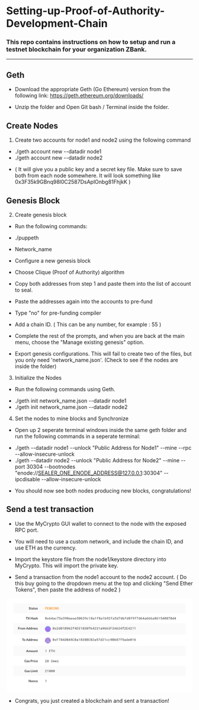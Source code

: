 # Setting-up-Proof-of-Authority-Development-Chain


### This repo contains instructions on how to setup and run a testnet blockchain for your organization ZBank.

____________________________________


## Geth

* Download the appropriate Geth (Go Ethereum) version from the following link: https://geth.ethereum.org/downloads/ 

* Unzip the folder and Open Git bash / Terminal inside the folder.


## Create Nodes

1. Create two accounts for node1 and node2 using the following command

- ./geth account new --datadir node1
- ./geth account new --datadir node2

* ( It will give you a public key and a secret key file. Make sure to save both from each node somewhere. It will look something like 0x3F35k9GBnq98l0C2587DsAplOnbg81FhjkK )


## Genesis Block

 2. Create genesis block

* Run the following commands:

- ./puppeth

- Network_name

- Configure a new genesis block

- Choose Clique (Proof of Authority) algorithm

- Copy both addresses from step 1 and paste them into the list of account to seal.

- Paste the addresses again into the accounts to pre-fund

- Type "no" for pre-funding compiler

- Add a chain ID. ( This can be any number, for example : 55 )

- Complete the rest of the prompts, and when you are back at the main menu, choose the "Manage existing genesis" option.

- Export genesis configurations. This will fail to create two of the files, but you only need 'network_name.json'. (Check to see if the nodes are inside the folder)


3. Initialize the Nodes

* Run the following commands using Geth.

- ./geth init network_name.json --datadir node1
- ./geth init network_name.json --datadir node2


4. Set the nodes to mine blocks and Synchronize

* Open up 2 seperate terminal windows inside the same geth folder and run the following commands in a seperate terminal:

- ./geth --datadir node1 --unlock "Public Address for Node1" --mine --rpc --allow-insecure-unlock
-  ./geth --datadir node2 --unlock "Public Address for Node2" --mine --port 30304 --bootnodes "enode://SEALER_ONE_ENODE_ADDRESS@127.0.0.1:30304" --ipcdisable --allow-insecure-unlock

* You should now see both nodes producing new blocks, congratulations!



## Send a test transaction

* Use the MyCrypto GUI wallet to connect to the node with the exposed RPC port.

* You will need to use a custom network, and include the chain ID, and use ETH as the currency.

* Import the keystore file from the node1/keystore directory into MyCrypto. This will import the private key.

* Send a transaction from the node1 account to the node2 account. ( Do this buy going to the dropdown menu at the top and clicking "Send Ether Tokens", then paste the address of node2 )

![transaction_metadata](/Screenshots/Transaction-metadata.png)

* Congrats, you just created a blockchain and sent a transaction!
